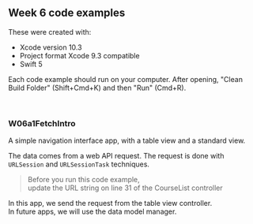 ## Week 6 code examples

These were created with: 
* Xcode version 10.3
* Project format Xcode 9.3 compatible
* Swift 5

Each code example should run on your computer. After opening, "Clean Build Folder" (Shift+Cmd+K) and then "Run" (Cmd+R). 

<br>

###  W06a1FetchIntro

A simple navigation interface app, with a table view and a standard view. 

The data comes from a web API request. The request is done with `URLSession` and `URLSessionTask` techniques. 

> Before you run this code example,  
> update the URL string on line 31 of the CourseList controller 

In this app, we send the request from the table view controller.  
In future apps, we will use the data model manager. 

<br>
